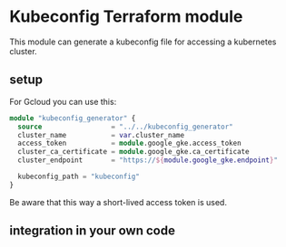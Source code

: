 # Kubeconfig Terraform module

This module can generate a kubeconfig file for accessing a kubernetes cluster.

## setup

For Gcloud you can use this:
```terraform
module "kubeconfig_generator" {
  source                 = "../../kubeconfig_generator"
  cluster_name           = var.cluster_name
  access_token           = module.google_gke.access_token
  cluster_ca_certificate = module.google_gke.ca_certificate
  cluster_endpoint       = "https://${module.google_gke.endpoint}"

  kubeconfig_path = "kubeconfig"
}
```

Be aware that this way a short-lived access token is used. 

## integration in your own code